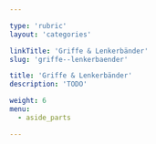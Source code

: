 ```yaml
---

type: 'rubric'
layout: 'categories'

linkTitle: 'Griffe & Lenkerbänder'
slug: 'griffe--lenkerbaender'

title: 'Griffe & Lenkerbänder' 
description: 'TODO'

weight: 6
menu:
  - aside_parts

---
```

